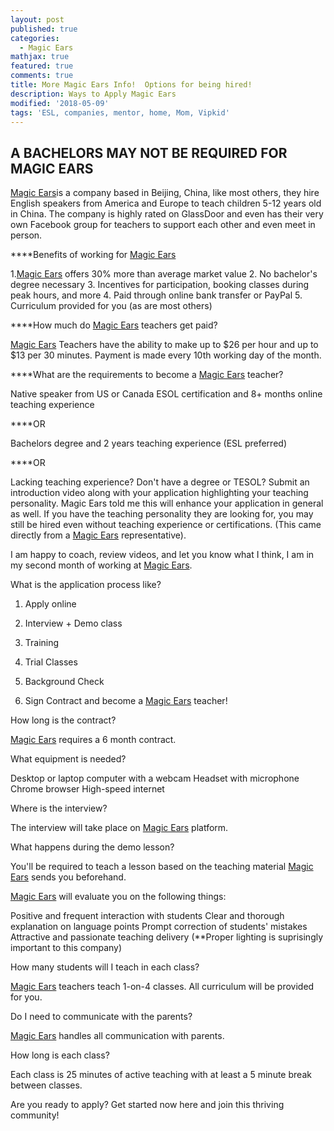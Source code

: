 ```yaml
---
layout: post
published: true
categories:
  - Magic Ears
mathjax: true
featured: true
comments: true
title: More Magic Ears Info!  Options for being hired!
description: Ways to Apply Magic Ears
modified: '2018-05-09'
tags: 'ESL, companies, mentor, home, Mom, Vipkid'
---
```

## A BACHELORS MAY NOT BE REQUIRED FOR MAGIC EARS

[Magic Ears](https://t.mmears.com?referralCode=T128464)is a company based in Beijing, China, like most others, they hire English speakers from America and Europe to teach children 5-12 years old in China. The company is highly rated on GlassDoor and even has their very own Facebook group for teachers to support each other and even meet in person.

****Benefits of working for [Magic Ears](https://t.mmears.com?referralCode=T128464)

1.[Magic Ears](https://t.mmears.com?referralCode=T128464) offers 30% more than average market value
2. No bachelor's degree necessary
3. Incentives for participation, booking classes during peak hours, and more
4. Paid through online bank transfer or PayPal
5. Curriculum provided for you (as are most others)

****How much do [Magic Ears](https://t.mmears.com?referralCode=T128464) teachers get paid?

[Magic Ears](https://t.mmears.com?referralCode=T128464) Teachers have the ability to make up to $26 per hour and up to $13 per 30 minutes. Payment is made every 10th working day of the month.

****What are the requirements to become a [Magic Ears](https://t.mmears.com?referralCode=T128464) teacher?

Native speaker from US or Canada
ESOL certification and 8+ months online teaching experience

****OR

Bachelors degree and 2 years teaching experience (ESL preferred)

****OR

Lacking teaching experience? Don't have a degree or TESOL? Submit an introduction video along with your application highlighting your teaching personality. Magic Ears told me this will enhance your application in general as well. If you have the teaching personality they are looking for, you may still be hired even without teaching experience or certifications. (This came directly from a [Magic Ears](https://t.mmears.com?referralCode=T128464) representative).

I am happy to coach, review videos, and let you know what I think,  I am in my second month of working at [Magic Ears](https://t.mmears.com?referralCode=T128464).

What is the application process like?

1. Apply online

2. Interview + Demo class

3. Training

4. Trial Classes

5. Background Check

6. Sign Contract and become a [Magic Ears](https://t.mmears.com?referralCode=T128464) teacher!

 

How long is the contract?

[Magic Ears](https://t.mmears.com?referralCode=T128464) requires a 6 month contract.

 

What equipment is needed?

Desktop or laptop computer with a webcam
Headset with microphone
Chrome browser
High-speed internet
 

Where is the interview?

The interview will take place on [Magic Ears](https://t.mmears.com?referralCode=T128464) platform.

 

What happens during the demo lesson?

You'll be required to teach a lesson based on the teaching material [Magic Ears](https://t.mmears.com?referralCode=T128464) sends you beforehand.

[Magic Ears](https://t.mmears.com?referralCode=T128464) will evaluate you on the following things:

Positive and frequent interaction with students
Clear and thorough explanation on language points
Prompt correction of students' mistakes
Attractive and passionate teaching delivery
(**Proper lighting is suprisingly important to this company)
 

How many students will I teach in each class?

[Magic Ears](https://t.mmears.com?referralCode=T128464) teachers teach 1-on-4 classes. All curriculum will be provided for you.

Do I need to communicate with the parents?

[Magic Ears](https://t.mmears.com?referralCode=T128464) handles all communication with parents.

How long is each class?

Each class is 25 minutes of active teaching with at least a 5 minute break between classes.

Are you ready to apply? Get started now here and join this thriving community!

 
